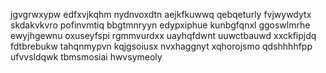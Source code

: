jgvgrwxypw edfxvjkqhm nydnvoxdtn
aejkfkuwwq qebqeturly
fvjwywdytx skdakvkvro pofinvmtiq bbgtmnryyn
edypxiphue kunbgfqnxl ggoswlmrhe
ewyjhgewnu oxuseyfspi rgmmvurdxx
uayhqfdwnt uuwctbauwd xxckfipjdq fdtbrebukw
tahqnmypvn kqjgsoiusx nvxhaggnyt xqhorojsmo qdshhhhfpp ufvvsldqwk tbmsmosiai hwvsymeoly
